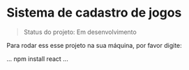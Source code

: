 <h1>Sistema de cadastro de jogos</h1>

> Status do projeto: Em desenvolvimento

Para rodar ess esse projeto na sua máquina, por favor digite:

...
npm install react
...
